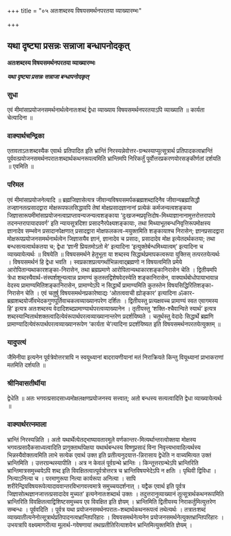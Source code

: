 +++
title = "०५ अतःशब्दस्य विषयसमर्थनपरतया व्याख्यारम्भः"

+++


## यथा दृष्ट्या प्रसन्नः सन्नाजा बन्धापनोदकृत्

**अतःशब्दस्य विषयसमर्थनपरतया व्याख्यारम्भः**

***यथा दृष्ट्या प्रसन्नः सन्नाजा बन्धापनोदकृत्***

### **सुधा**

एवं मीमांसाप्रयोजनसमर्थनार्थत्वेनातःशब्दं द्वेधा व्याख्याय विषयसमर्थनपरतयाऽपि व्याख्याति ॥ कार्यता चेत्यादिना ॥

### **वाक्यार्थचन्द्रिका**

एतावताऽतःशब्दस्यैक एवार्थः प्रतिपादित इति भ्रान्तिं निरस्यन्नेवोत्तर-ग्रन्थस्याप्युत्सूत्रार्थ प्रतिपादकत्वभ्रान्तिं पूर्ववत्प्रयोजनसमर्थनपरातःशब्दार्थकथनरूपत्वमिति भ्रान्तिमपि निरिकर्तुं पूर्वोत्तरप्रकरणयोरसङ्कीर्णतां दर्शयति ॥ एवमिति ॥

### **परिमल**

एवं मीमांसाप्रयोजनेत्यादि ॥ ब्रह्मजिज्ञासेत्यत्र जीवान्यविषयसमर्पकब्रह्मशब्दादिनैव जीवान्यब्रह्मसिद्धौ तज्ज्ञानतत्प्रसादद्वारा मोक्षरूपफलसिद्धावपि तेषां मोक्षप्रसादज्ञानानां प्रत्येकं कर्मजन्यत्वशङ्कया जिज्ञासारूपमीमांसाप्रयोजनत्वाप्राप्तावन्यजन्यत्वशङ्काया ‘दुःखजन्मप्रवृत्तिदोष-मिथ्याज्ञानानामुत्तरोत्तरापाये तदनन्तरापायादपवर्ग’ इति न्यायसूत्रदिशा प्रसादनैरपेक्ष्यशङ्कायाः, तथा मिथ्याभूतबन्धनिवृत्तिरूपमोक्षस्य ज्ञानादेव सम्भवेन प्रसादानपेक्षणात् प्रसादद्वारा मोक्षफलकत्व-मयुक्तमिति शङ्कायाश्च निरासेन; ज्ञानप्रसादद्वारा मोक्षरूपप्रयोजनसमर्थनार्थत्वेन जिज्ञासयैव ज्ञानं, ज्ञानादेव च प्रसादः, प्रसादादेव मोक्ष इत्येतदर्थकतया; तथा बन्धसत्यत्वार्थकतया च; द्वेधा ‘ज्ञानी प्रियतमोऽतो मे’ इत्यादिना ‘इत्युक्तेर्बन्धमिथ्यात्वम्’ इत्यादिना च व्याख्यायेत्यर्थः ॥ विषयेति ॥ विषयसमर्थने हेतुभूता या शब्दस्य सिद्धार्थप्रमापकत्वरूपा युक्तिस् तत्परतयेत्यर्थः । विषयसमर्थनं हि द्वेधा भवति । स्वप्रकाशप्रत्यगर्थाभिन्नत्वाद्ब्रह्मणो न विषयत्वमिति प्रमेये आरोपितान्यथाकारशङ्का-निरासेन, तथा ब्रह्मप्रमाणे आरोपितान्यथाकारशङ्कानिरासेन चेति । द्वितीयमपि त्रेधा शब्दस्यैवार्थ-संस्पर्शशून्यत्वान्न प्रामाण्यं कुतस्तद्विशेषवेदस्येति शङ्कानिरासेन, वाक्यार्थबोधोपायाभावान्न वेदस्य प्रामाण्यमितिशङ्कानिरासेन, प्रामाण्येऽपि न सिद्धार्थे प्रामाण्यमिति कुतस्तेन विषयसिद्धिरितिशङ्का-निरासेन चेति । एवं चतुर्षु विषयसमर्थनप्रकारेष्वाद्यः ‘ओतत्ववाची ह्योङ्कार’ इत्यादिना ॐकार-ब्रह्मशब्दयोर्जीवभेदकगुणपूर्तिवाचकत्वव्याख्यानपरेण दर्शितः । द्वितीयस्तु प्रत्यक्षवच्च प्रामाण्यं स्वत एवागमस्य हि’ इत्यत्र अतःशब्दस्य वेदादिशब्दप्रामाण्यार्थपरत्वव्याख्यानेन । तृतीयस्तु ‘शक्ति-श्चैवान्विते स्यार्थ’ इत्यत्र शब्दस्यान्वितार्थशक्तत्वादित्येवंरूपार्थपरत्वव्याख्यानान्तरेण प्रदर्शयिष्यते । चतुर्थस्तु वेदादेः सिद्धार्थे ब्रह्मणि प्रामाण्यादित्येवंरूपार्थपरत्वव्याख्यानरूपेण ‘कार्यता चे’त्यादिना प्रदर्शयिष्यत इति विषयसमर्थनपरतयेत्युक्तम् ॥

### **यादुपत्यं**

जैमिनीया इत्यनेन पूर्वत्रेवोत्तरत्रापि न स्वयूथ्यानां बादरायणीयानां मतं निराक्रियते किन्तु वियूथ्यानां प्राभाकराणां मतमिति दर्शयति ॥

### **श्रीनिवासतीर्थीया**

द्वेधेति ॥ अतः भगवत्प्रसादसाध्यमोक्षलक्षणप्रयोजनस्य सत्त्वात्; अतो बन्धस्य सत्यत्वादिति द्वेधा व्याख्यायेत्यर्थः ॥

### **वाक्यार्थरत्नमाला**

भ्रान्तिं निरस्यन्निति । अतो यथार्थेत्येतद्भाष्यावतारमूले वर्णकान्तर-मित्यर्थान्तरत्वोक्तया मोक्षस्य भगवत्प्रसादैकसाध्यत्वादिति प्रागुक्तार्थापेक्षया यथार्थबन्धस्य विष्णुप्रसादं विना निवृत्त्यभावादित्यर्थस्य भिन्नस्यैवोक्तत्वमिति लाभे सत्येक एवार्थ उक्त इति प्रतीत्यनुदयात्त-न्निरासाय द्वेधेति न वाच्यमित्यत उक्तं भ्रान्तिमिति । उत्तरग्रन्थस्यापीति । अत्र न केवलं पूर्वग्रन्थे भ्रान्तिः । किन्तूत्तरग्रन्थेऽपि भ्रान्तिरिति भ्रान्तिमात्रसमुच्चयेऽपि शब्द इति विवक्षितत्वात्पूर्वत्रोत्तरत्र च भ्रान्तिविषयभेदेऽपि न क्षतिः । पृथिवी द्विविधा । नित्याऽनित्या च । परमाणुरूपा नित्या कार्यरूपा अनित्या । सापि शरीरेन्द्रियविषयरूपेत्यादाववान्तरविभागवत्त्वमात्रे समुच्चयदर्शनात् । यद्वैक एवार्थ इति पूर्वत्र जिज्ञासोत्थज्ञानजात्तत्प्रसादादेव मुच्यत’ इत्यनेनातःशब्दार्थ उक्तः । तदुत्तरानुव्याख्यानं तूत्सूत्रार्थकथनरूपमिति भ्रान्तिरिति विवक्षितत्वाद्विशिष्टसमुच्चय एव विवक्षित इति ज्ञेयम् । भ्रान्तिमिति द्वितीयस्य निराकर्तुमित्युत्तरेण सम्बन्धः । पूर्ववदिति । पूर्वत्र यथा प्रयोजनसमर्थनपरातः-शब्दार्थकथनरूपत्वं तथेत्यर्थः । तत्रातःशब्दं व्याख्यातीत्यनेनोत्सूत्रार्थप्रतिपादनत्वभ्रान्तिपरिहारः । विषयसमर्थनेत्यनेन प्रयोजनसमर्थनेत्युक्तभ्रान्तिपरिहारः । उभयत्रापि
वक्ष्यमाणरीत्या मूलार्थ-गवेषणायां तथाप्रतीतिरित्याशयेन
भ्रान्तिमित्युक्तमिति ज्ञेयम् ।



